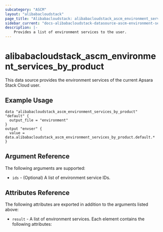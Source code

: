 ```yaml
---
subcategory: "ASCM"
layout: "alibabacloudstack"
page_title: "Alibabacloudstack: alibabacloudstack_ascm_environment_services_by_product"
sidebar_current: "docs-alibabacloudstack-datasource-ascm-environment-services"
description: |-
    Provides a list of environment services to the user.
---
```


# alibabacloudstack_ascm_environment_services_by_product

This data source provides the environment services of the current Apsara Stack Cloud user.

## Example Usage

```
data "alibabacloudstack_ascm_environment_services_by_product" "default" {
  output_file = "environment"
}
output "envser" {
  value = data.alibabacloudstack_ascm_environment_services_by_product.default.*
}
```

## Argument Reference

The following arguments are supported:

* `ids` - (Optional) A list of environment service IDs. 

## Attributes Reference

The following attributes are exported in addition to the arguments listed above:

* `result` - A list of environment services. Each element contains the following attributes:  
  